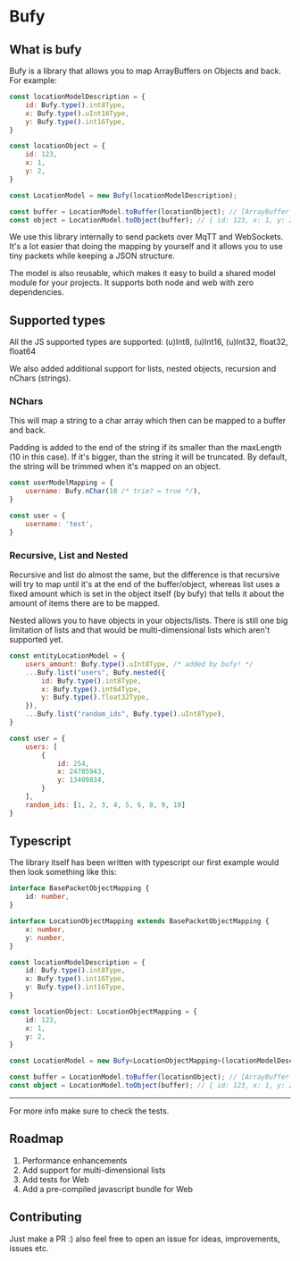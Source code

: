 # Bufy

## What is bufy

Bufy is a library that allows you to map ArrayBuffers on Objects and back. For example:

```js
const locationModelDescription = {
    id: Bufy.type().int8Type,
    x: Bufy.type().uInt16Type,
    y: Bufy.type().int16Type,
}

const locationObject = {
    id: 123,
    x: 1,
    y: 2,
}

const LocationModel = new Bufy(locationModelDescription);

const buffer = LocationModel.toBuffer(locationObject); // [ArrayBuffer ...]
const object = LocationModel.toObject(buffer); // { id: 123, x: 1, y: 2 }
```

We use this library internally to send packets over MqTT and WebSockets. It's a lot easier that doing the mapping by yourself and
it allows you to use tiny packets while keeping a JSON structure.

The model is also reusable, which makes it easy to build a shared model module for your projects. It supports both node and web with zero dependencies.

## Supported types

All the JS supported types are supported:
(u)Int8, (u)Int16, (u)Int32, float32, float64

We also added additional support for lists, nested objects, recursion and nChars (strings).

### NChars

This will map a string to a char array which then can be mapped to a buffer and back.

Padding is added to the end of the string if its smaller than the maxLength (10 in this case). If it's bigger, than the string it will be truncated. By default, the string will be trimmed when it's mapped on an object.

```js
const userModelMapping = {
    username: Bufy.nChar(10 /* trim? = true */),
}

const user = {
    username: 'test',
}
```

### Recursive, List and Nested

Recursive and list do almost the same, but the difference is that recursive will try to map until it's at the end of the buffer/object, whereas list uses a fixed amount which is set in the object itself (by bufy) that tells it about the amount of items there are to be mapped.

Nested allows you to have objects in your objects/lists.
There is still one big limitation of lists and that would be multi-dimensional lists which aren't supported yet.

```js
const entityLocationModel = {
    users_amount: Bufy.type().uInt8Type, /* added by bufy! */
    ...Bufy.list("users", Bufy.nested({
        id: Bufy.type().int8Type,
        x: Bufy.type().int64Type,
        y: Bufy.type().float32Type,
    }),
    ...Bufy.list("random_ids", Bufy.type().uInt8Type),
}

const user = {
    users: [
        {
            id: 254,
            x: 24785943,
            y: 13409834,
        }
    ],
    random_ids: [1, 2, 3, 4, 5, 6, 8, 9, 10]
}
```

## Typescript

The library itself has been written with typescript our first example would then look something like this:

```typescript
interface BasePacketObjectMapping {
    id: number,
}

interface LocationObjectMapping extends BasePacketObjectMapping {
    x: number,
    y: number,
}

const locationModelDescription = {
    id: Bufy.type().int8Type,
    x: Bufy.type().int16Type,
    y: Bufy.type().int16Type,
}

const locationObject: LocationObjectMapping = {
    id: 123,
    x: 1,
    y: 2,
}

const LocationModel = new Bufy<LocationObjectMapping>(locationModelDescription);

const buffer = LocationModel.toBuffer(locationObject); // [ArrayBuffer ...]
const object = LocationModel.toObject(buffer); // { id: 123, x: 1, y: 2 }
```

-----

For more info make sure to check the tests.

## Roadmap

1. Performance enhancements
2. Add support for multi-dimensional lists
3. Add tests for Web
4. Add a pre-compiled javascript bundle for Web

## Contributing

Just make a PR :) also feel free to open an issue for ideas, improvements, issues etc.